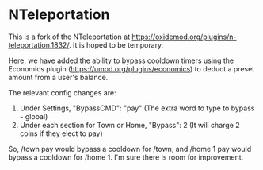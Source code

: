 # NTeleportation
This is a fork of the NTeleportation at https://oxidemod.org/plugins/n-teleportation.1832/.  It is hoped to be temporary.

Here, we have added the ability to bypass cooldown timers using the Economics plugin (https://umod.org/plugins/economics) to deduct a preset amount from a user's balance.

The relevant config changes are:

1. Under Settings, "BypassCMD": "pay" (The extra word to type to bypass - global)
2. Under each section for Town or Home, "Bypass": 2 (It will charge 2 coins if they elect to pay)

So, /town pay would bypass a cooldown for /town, and /home 1 pay would bypass a cooldown for /home 1.
I'm sure there is room for improvement.

